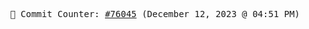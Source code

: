 <p align="center">
    <samp>
        📮 Commit Counter: <a href="https://github.com/Javascript-void0/Javascript-void0/commits/main">#76045</a> (December 12, 2023 @ 04:51 PM)
    </samp>
</p>